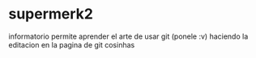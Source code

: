 # supermerk2
informatorio
permite aprender el arte de usar git (ponele :v)
haciendo la editacion en la pagina de git
cosinhas
